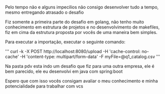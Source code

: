 Pelo tempo não e alguns impecilios não consigo desenvolver tudo a tempo, mesmo entregando atrasado o desafio

Fiz somente a primeira parte do desafio em golang, não tenho muito conhecimento em estrutura de projetos e no desenvolvimento de makefiles, fiz em cima da estrutura proposta por vocês de uma maneira bem simples.

Para executar a importação, executar o seguinte comando:

'''
curl -k -X POST   http://localhost:8080/upload   -H 'cache-control: no-cache'   -H 'content-type: multipart/form-data'   -F myFile=@q1_catalog.csv 
''' 

Na pasta pdv esta indo um desafio que fiz para uma outra empresa, ele é bem parecido, ele eu desenvolvi em java com spring:boot

Espero que com isso vocês consigam avaliar o meu conhecimento e minha potencialidade para trabalhar com vcs
